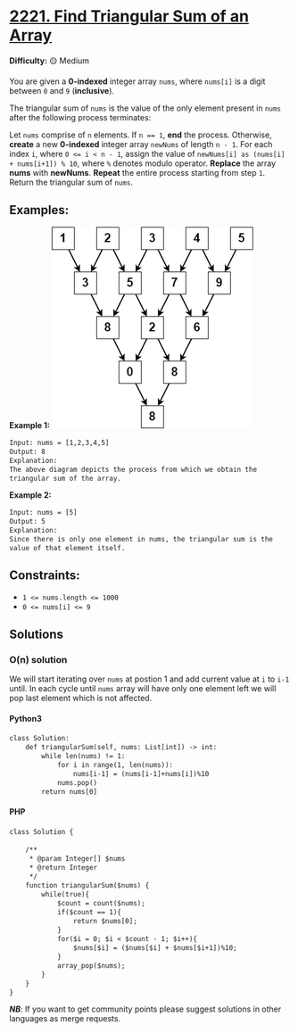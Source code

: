 # [2221. Find Triangular Sum of an Array](https://leetcode.com/problems/find-triangular-sum-of-an-array/)

**Difficulty:** :yellow_circle: Medium

You are given a **0-indexed** integer array `nums`, where `nums[i]` is a digit between `0` and `9` (**inclusive**).

The triangular sum of `nums` is the value of the only element present in `nums` after the following process terminates:

Let `nums` comprise of `n` elements. If `n == 1`, **end** the process. Otherwise, **create** a new **0-indexed** integer array `newNums` of length `n - 1`.
For each index `i`, where `0 <= i < n - 1`, assign the value of `newNums[i] as (nums[i] + nums[i+1]) % 10`, where `%` denotes modulo operator.
**Replace** the array **nums** with **newNums**.
**Repeat** the entire process starting from step `1`.
Return the triangular sum of `nums`.

## Examples:

**Example 1:**
![image](./resources/16_01.png)

```text
Input: nums = [1,2,3,4,5]
Output: 8
Explanation:
The above diagram depicts the process from which we obtain the triangular sum of the array.
```

**Example 2:**

```text
Input: nums = [5]
Output: 5
Explanation:
Since there is only one element in nums, the triangular sum is the value of that element itself.
```


## Constraints:

- `1 <= nums.length <= 1000`
- `0 <= nums[i] <= 9`


## Solutions

### O(n) solution

We will start iterating over `nums` at postion 1 and add current value at `i` to `i-1` until.
In each cycle until `nums` array will have only one element left we will pop last element which is not affected.

#### Python3
```python3
class Solution:
    def triangularSum(self, nums: List[int]) -> int:
        while len(nums) != 1:
            for i in range(1, len(nums)):
                nums[i-1] = (nums[i-1]+nums[i])%10
            nums.pop()
        return nums[0]
```

#### PHP
```
class Solution {

    /**
     * @param Integer[] $nums
     * @return Integer
     */
    function triangularSum($nums) {
        while(true){
            $count = count($nums);
            if($count == 1){
                return $nums[0];
            }
            for($i = 0; $i < $count - 1; $i++){
                $nums[$i] = ($nums[$i] + $nums[$i+1])%10;
            }
            array_pop($nums);
        }
    }
}
```
***NB***: If you want to get community points please suggest solutions in other languages as merge requests.
